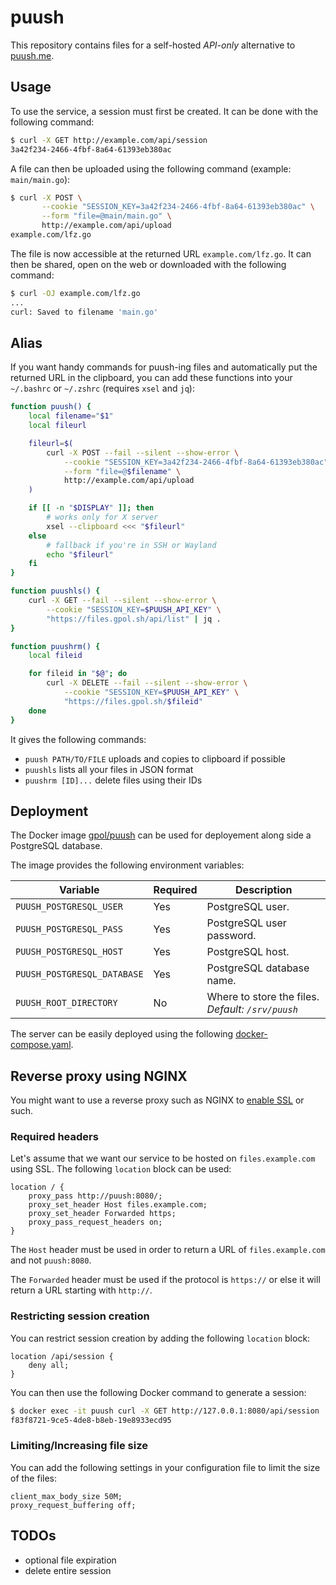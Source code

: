 # puush

This repository contains files for a self-hosted _API-only_ alternative to [puush.me](https://puush.me/).

## Usage

To use the service, a session must first be created. It can be done with the following command:

```bash
$ curl -X GET http://example.com/api/session
3a42f234-2466-4fbf-8a64-61393eb380ac
```

A file can then be uploaded using the following command (example: `main/main.go`):

```bash
$ curl -X POST \
       --cookie "SESSION_KEY=3a42f234-2466-4fbf-8a64-61393eb380ac" \
       --form "file=@main/main.go" \
       http://example.com/api/upload
example.com/lfz.go
```

The file is now accessible at the returned URL `example.com/lfz.go`. It can then be shared, open
on the web or downloaded with the following command:

```bash
$ curl -OJ example.com/lfz.go
...
curl: Saved to filename 'main.go'
```

## Alias

If you want handy commands for puush-ing files and automatically put the returned URL in the
clipboard, you can add these functions into your `~/.bashrc` or `~/.zshrc` (requires `xsel` and
`jq`):

```bash
function puush() {
    local filename="$1"
    local fileurl

    fileurl=$(
        curl -X POST --fail --silent --show-error \
            --cookie "SESSION_KEY=3a42f234-2466-4fbf-8a64-61393eb380ac" \
            --form "file=@$filename" \
            http://example.com/api/upload
    )

    if [[ -n "$DISPLAY" ]]; then
        # works only for X server
        xsel --clipboard <<< "$fileurl"
    else
        # fallback if you're in SSH or Wayland
        echo "$fileurl"
    fi
}

function puushls() {
    curl -X GET --fail --silent --show-error \
        --cookie "SESSION_KEY=$PUUSH_API_KEY" \
        "https://files.gpol.sh/api/list" | jq .
}

function puushrm() {
    local fileid

    for fileid in "$@"; do
        curl -X DELETE --fail --silent --show-error \
            --cookie "SESSION_KEY=$PUUSH_API_KEY" \
            "https://files.gpol.sh/$fileid"
    done
}
```

It gives the following commands:

* `puush PATH/TO/FILE` uploads and copies to clipboard if possible
* `puushls` lists all your files in JSON format
* `puushrm [ID]...` delete files using their IDs

## Deployment

The Docker image [gpol/puush](https://hub.docker.com/r/gpol/puush) can be used for deployement
along side a PostgreSQL database.

The image provides the following environment variables:

| Variable                    | Required | Description                                       |
| --------------------------- | -------- |-------------------------------------------------- |
| `PUUSH_POSTGRESQL_USER`     | Yes      | PostgreSQL user.                                  |
| `PUUSH_POSTGRESQL_PASS`     | Yes      | PostgreSQL user password.                         |
| `PUUSH_POSTGRESQL_HOST`     | Yes      | PostgreSQL host.                                  |
| `PUUSH_POSTGRESQL_DATABASE` | Yes      | PostgreSQL database name.                         |
| `PUUSH_ROOT_DIRECTORY`      | No       | Where to store the files. _Default: `/srv/puush`_ |

The server can be easily deployed using the following [docker-compose.yaml](docker-compose.yaml).

## Reverse proxy using NGINX

You might want to use a reverse proxy such as NGINX to [enable SSL](shorturl.at/mFOR8) or such.

### Required headers

Let's assume that we want our service to be hosted on `files.example.com` using SSL. The following
`location` block can be used:

```nginx
location / {
    proxy_pass http://puush:8080/;
    proxy_set_header Host files.example.com;
    proxy_set_header Forwarded https;
    proxy_pass_request_headers on;
}
```

The `Host` header must be used in order to return a URL of `files.example.com` and not `puush:8080`.

The `Forwarded` header must be used if the protocol is `https://` or else it will return a URL
starting with `http://`.

### Restricting session creation

You can restrict session creation by adding the following `location` block:

```nginx
location /api/session {
    deny all;
}
```

You can then use the following Docker command to generate a session:

```bash
$ docker exec -it puush curl -X GET http://127.0.0.1:8080/api/session
f83f8721-9ce5-4de8-b8eb-19e8933ecd95
```

### Limiting/Increasing file size

You can add the following settings in your configuration file to limit the size of the files:

```nginx
client_max_body_size 50M;
proxy_request_buffering off;
```

## TODOs

* optional file expiration
* delete entire session
